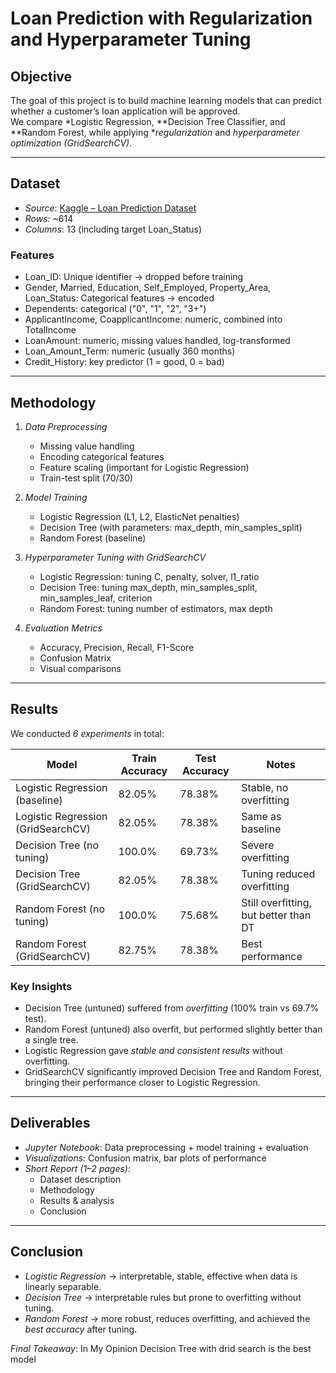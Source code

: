 # Loan Prediction with Regularization and Hyperparameter Tuning

## Objective
The goal of this project is to build machine learning models that can predict whether a customer’s loan application will be approved.  
We compare *Logistic Regression, **Decision Tree Classifier, and **Random Forest, while applying **regularization* and *hyperparameter optimization (GridSearchCV)*.

---

## Dataset
- *Source*: [Kaggle – Loan Prediction Dataset](https://www.kaggle.com/datasets/ninzaami/loan-predication/data)
- *Rows*: ~614
- *Columns*: 13 (including target Loan_Status)

### Features
- Loan_ID: Unique identifier → dropped before training  
- Gender, Married, Education, Self_Employed, Property_Area, Loan_Status: Categorical features → encoded  
- Dependents: categorical ("0", "1", "2", "3+")  
- ApplicantIncome, CoapplicantIncome: numeric, combined into TotalIncome  
- LoanAmount: numeric, missing values handled, log-transformed  
- Loan_Amount_Term: numeric (usually 360 months)  
- Credit_History: key predictor (1 = good, 0 = bad)  

---

## Methodology
1. *Data Preprocessing*
   - Missing value handling  
   - Encoding categorical features  
   - Feature scaling (important for Logistic Regression)  
   - Train-test split (70/30)

2. *Model Training*
   - Logistic Regression (L1, L2, ElasticNet penalties)  
   - Decision Tree (with parameters: max_depth, min_samples_split)  
   - Random Forest (baseline)  

3. *Hyperparameter Tuning with GridSearchCV*
   - Logistic Regression: tuning C, penalty, solver, l1_ratio  
   - Decision Tree: tuning max_depth, min_samples_split, min_samples_leaf, criterion  
   - Random Forest: tuning number of estimators, max depth  

4. *Evaluation Metrics*
   - Accuracy, Precision, Recall, F1-Score  
   - Confusion Matrix  
   - Visual comparisons  

---

## Results

We conducted *6 experiments* in total:

| Model                          | Train Accuracy | Test Accuracy | Notes |
|--------------------------------|----------------|---------------|-------|
| Logistic Regression (baseline) | 82.05%         | 78.38%        | Stable, no overfitting |
| Logistic Regression (GridSearchCV) | 82.05%     | 78.38%        | Same as baseline |
| Decision Tree (no tuning)      | 100.0%         | 69.73%        | Severe overfitting |
| Decision Tree (GridSearchCV)   | 82.05%         | 78.38%        | Tuning reduced overfitting |
| Random Forest (no tuning)      | 100.0%         | 75.68%        | Still overfitting, but better than DT |
| Random Forest (GridSearchCV)   | 82.75%         | 78.38%        | Best performance |

### Key Insights
- Decision Tree (untuned) suffered from *overfitting* (100% train vs 69.7% test).  
- Random Forest (untuned) also overfit, but performed slightly better than a single tree.  
- Logistic Regression gave *stable and consistent results* without overfitting.  
- GridSearchCV significantly improved Decision Tree and Random Forest, bringing their performance closer to Logistic Regression.  

---

## Deliverables
- *Jupyter Notebook*: Data preprocessing + model training + evaluation  
- *Visualizations*: Confusion matrix, bar plots of performance  
- *Short Report (1–2 pages)*:  
  - Dataset description  
  - Methodology  
  - Results & analysis  
  - Conclusion  

---

## Conclusion
- *Logistic Regression* → interpretable, stable, effective when data is linearly separable.  
- *Decision Tree* → interpretable rules but prone to overfitting without tuning.  
- *Random Forest* → more robust, reduces overfitting, and achieved the *best accuracy* after tuning.  

 *Final Takeaway*: In My Opinion Decision Tree with drid search is the best model 
